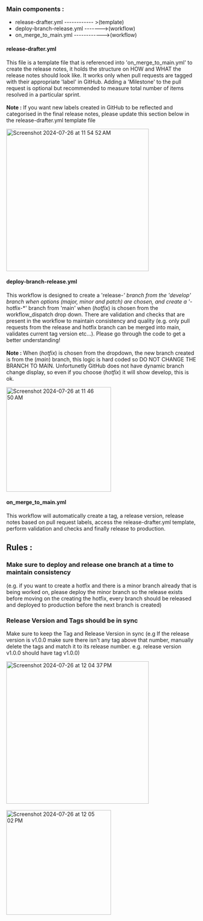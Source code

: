 ### Main components :
- release-drafter.yml ------------ >(template)
- deploy-branch-release.yml ------->(workflow)
- on_merge_to_main.yml ------------>(workflow)

#### release-drafter.yml
This file is a template file that is referenced into 'on_merge_to_main.yml' to create the release notes, it holds the structure on HOW and WHAT the release notes should look like. It works only when pull requests are tagged with their appropriate 'label' in GitHub. Adding a 'Milestone' to the pull request is optional but recommended to measure total number of items resolved in a particular sprint. <br></br>
**Note :** If you want new labels created in GitHub to be reflected and categorised in the final release notes, please update this section below in the release-drafter.yml template file

<img width="377" alt="Screenshot 2024-07-26 at 11 54 52 AM" src="https://github.com/user-attachments/assets/6b7392ad-890b-453b-af06-900623f35f32">

#### deploy-branch-release.yml
This workflow is designed to create a 'release-*' branch from the 'develop' branch when options (_major, minor and patch_) are chosen, and create a '*-hotfix-*' branch from 'main' when (_hotfix_) is chosen from the workflow_dispatch drop down. There are validation and checks that are present in the workflow to maintain consistency and quality (e.g. only pull requests from the release and hotfix branch can be merged into main, validates current tag version etc...). Please go through the code to get a better understanding! <br></br>
**Note :** When (_hotfix_) is chosen from the dropdown, the new branch created is from the (_main_) branch, this logic is hard coded so DO NOT CHANGE THE BRANCH TO MAIN. Unfortunetly GitHub does not have dynamic branch change display, so even if you choose (_hotfix_) it will show develop, this is ok.

 <img width="277" alt="Screenshot 2024-07-26 at 11 46 50 AM" src="https://github.com/user-attachments/assets/081796eb-4f45-43fc-ab43-10ed4fb7f357">

#### on_merge_to_main.yml
This workflow will automatically create a tag, a release version, release notes based on pull request labels, access the release-drafter.yml template, perform validation and checks and finally release to production. 

## Rules :
### Make sure to deploy and release one branch at a time to maintain consistency
(e.g. if you want to create a hotfix and there is a minor branch already that is being worked on, please deploy the minor branch so the release exists before moving on the creating the hotfix, every branch should be released and deployed to production before the next branch is created)

### Release Version and Tags should be in sync
Make sure to keep the Tag and Release Version in sync (e.g If the release version is v1.0.0 make sure there isn't any tag above that number, manually delete the tags and match it to its release number. e.g. release version v1.0.0 should have tag v1.0.0)

<img width="377" alt="Screenshot 2024-07-26 at 12 04 37 PM" src="https://github.com/user-attachments/assets/c553195d-6727-4cbd-8811-a3f598be81c7"> <br></br>
<img width="277" alt="Screenshot 2024-07-26 at 12 05 02 PM" src="https://github.com/user-attachments/assets/dfd96d61-fd43-44a3-811f-2d35f7e3328e">
